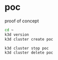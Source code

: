 # poc
proof of concept

```bash
cd ~
k3d version
k3d cluster create poc

k3d cluster stop poc
k3d cluster delete poc
```
